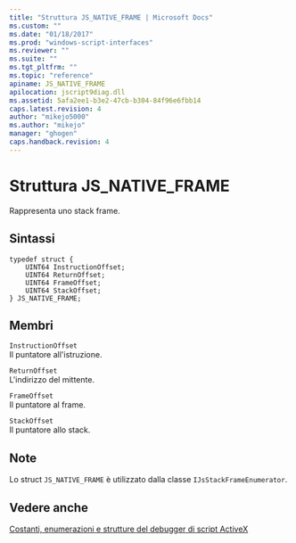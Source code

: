 ```yaml
---
title: "Struttura JS_NATIVE_FRAME | Microsoft Docs"
ms.custom: ""
ms.date: "01/18/2017"
ms.prod: "windows-script-interfaces"
ms.reviewer: ""
ms.suite: ""
ms.tgt_pltfrm: ""
ms.topic: "reference"
apiname: JS_NATIVE_FRAME
apilocation: jscript9diag.dll
ms.assetid: 5afa2ee1-b3e2-47cb-b304-84f96e6fbb14
caps.latest.revision: 4
author: "mikejo5000"
ms.author: "mikejo"
manager: "ghogen"
caps.handback.revision: 4
---
```

# Struttura JS_NATIVE_FRAME
Rappresenta uno stack frame.  
  
## Sintassi  
  
```  
typedef struct {  
    UINT64 InstructionOffset;  
    UINT64 ReturnOffset;  
    UINT64 FrameOffset;  
    UINT64 StackOffset;  
} JS_NATIVE_FRAME;  
```  
  
## Membri  
 `InstructionOffset`  
 Il puntatore all'istruzione.  
  
 `ReturnOffset`  
 L'indirizzo del mittente.  
  
 `FrameOffset`  
 Il puntatore al frame.  
  
 `StackOffset`  
 Il puntatore allo stack.  
  
## Note  
 Lo struct `JS_NATIVE_FRAME` è utilizzato dalla classe `IJsStackFrameEnumerator`.  
  
## Vedere anche  
 [Costanti, enumerazioni e strutture del debugger di script ActiveX](../../winscript/reference/active-script-debugger-constants-enumerations-and-structures.md)